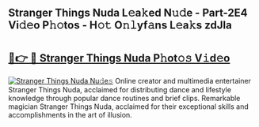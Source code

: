 ## Stranger Things Nuda L𝚎a𝚔ed N𝚞𝚍e - Part-2E4 Vi𝚍𝚎o P𝚑𝚘tos - H𝚘𝚝 O𝚗𝚕yf𝚊ns L𝚎a𝚔s zdJIa

# <h2><a href="http://kf7b44.oniu.top/?m=Stranger+Things+Nuda">🔗👉 🔴 Stranger Things Nuda P𝚑ot𝚘𝚜 V𝚒d𝚎o</a></h2>

[![Stranger Things Nuda Nu𝚍e𝚜](https://i.imgur.com/0qMVB7G.gif)](http://kf7b44.oniu.top/?m=Stranger+Things+Nuda)
Online creator and multimedia entertainer Stranger Things Nuda, acclaimed for distributing dance and lifestyle knowledge through popular dance routines and brief clips. Remarkable magician Stranger Things Nuda, acclaimed for their exceptional skills and accomplishments in the art of illusion.  
